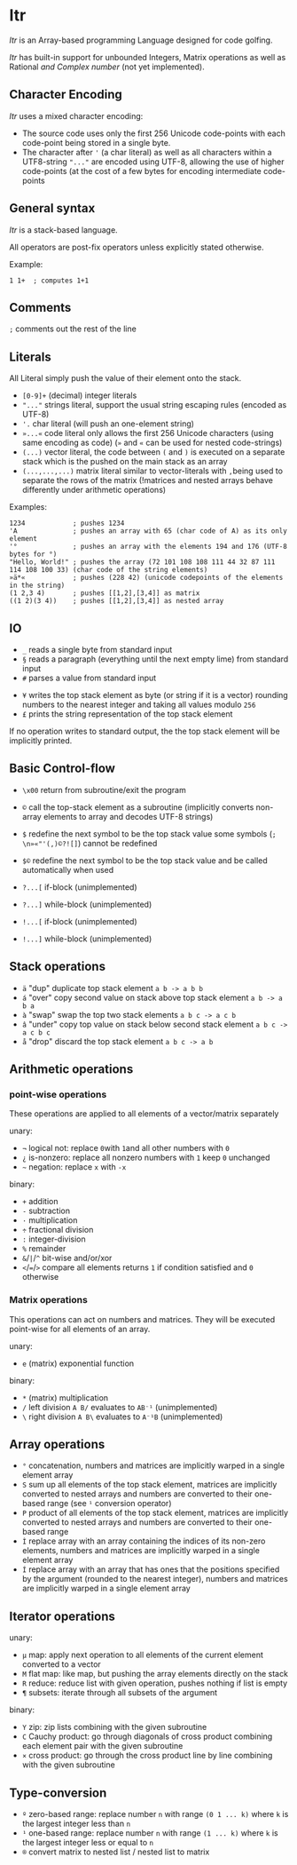 # Itr

_Itr_ is an Array-based programming Language designed for code golfing.

_Itr_ has built-in support for unbounded Integers, Matrix operations as well as Rational <i>and Complex number</i> (not yet implemented).

## Character Encoding

_Itr_ uses a mixed character encoding:
* The source code uses only the first 256 Unicode code-points with each code-point being stored in a single byte.
* The character after `'` (a char literal) as well as all characters within a UTF8-string `"..."` are encoded using UTF-8, allowing the use of higher code-points (at the cost of a few bytes for encoding intermediate code-points

## General syntax

_Itr_ is a stack-based language.

All operators are post-fix operators unless explicitly stated otherwise.

Example:
```
1 1+  ; computes 1+1
```

## Comments

`;` comments out the rest of the line

## Literals

All Literal simply push the value of their element onto the stack.

* `[0-9]+` (decimal) integer literals
* `"..."`  strings literal, support the usual string escaping rules (encoded as UTF-8)
* `'.`     char literal (will push an one-element string)
* `»...«`  code literal only allows the first 256 Unicode characters (using same encoding as code) (`»` and `«` can be used for nested code-strings)
* `(...)`  vector literal, the code between `(` and `)` is executed on a separate stack which is the pushed on the main stack as an array
* `(...,...,...)` matrix literal similar to vector-literals with `,`being used to separate the rows of the matrix (!matrices and nested arrays behave differently under arithmetic operations)

Examples:
```
1234            ; pushes 1234 
'A              ; pushes an array with 65 (char code of A) as its only element
'°              ; pushes an array with the elements 194 and 176 (UTF-8 bytes for °)
"Hello, World!" ; pushes the array (72 101 108 108 111 44 32 87 111 114 108 100 33) (char code of the string elements)
»ä*«            ; pushes (228 42) (unicode codepoints of the elements in the string)
(1 2,3 4)       ; pushes [[1,2],[3,4]] as matrix 
((1 2)(3 4))    ; pushes [[1,2],[3,4]] as nested array
```

## IO

* `_` reads a single byte from standard input
* `§` reads a paragraph (everything until the next empty lime) from standard input
* `#` parses a value from standard input
<!-- TODO describe parsing rules-->

* `¥` writes the top stack element as byte (or string if it is a vector) rounding numbers to the nearest integer and taking all values modulo `256` 
* `£` prints the string representation of the top stack element

If no operation writes to standard output, the the top stack element will be implicitly printed.

## Basic Control-flow

* `\x00` return from subroutine/exit the program
* `©`    call the top-stack element as a subroutine (implicitly converts non-array elements to array and decodes UTF-8 strings)
* `$`    redefine the next symbol to be the top stack value some symbols (`; \n»«"'(,)©?![]`) cannot be redefined
* `$©`   redefine the next symbol to be the top stack value and be called automatically when used

* `?...[` if-block (unimplemented)
* `?...]` while-block (unimplemented)
* `!...[` if-block (unimplemented)
* `!...]` while-block (unimplemented)

## Stack operations

* `ä` "dup" duplicate top stack element `a b -> a b b`
* `á` "over" copy second value on stack above top stack element `a b -> a b a`
* `à` "swap" swap the top two stack elements `a b c -> a c b`
* `â` "under" copy top value on stack below second stack element `a b c -> a c b c`
* `å` "drop"  discard the top stack element `a b c -> a b`

## Arithmetic operations

### point-wise operations
These operations are applied to all elements of a vector/matrix separately
<!-- TODO describe rules for different parameter sizes-->

unary:

* `¬` logical not: replace `0`with `1`and all other numbers with `0`
* `¿` is-nonzero: replace all nonzero numbers with `1` keep `0` unchanged
* `~` negation: replace `x` with `-x`

binary:

* `+` addition
* `-` subtraction
* `·` multiplication
* `÷` fractional division
* `:` integer-division
* `%` remainder
* `&`/`|`/`^` bit-wise and/or/xor
* `<`/`=`/`>` compare all elements returns `1` if condition satisfied and `0` otherwise

### Matrix operations
This operations can act on numbers and matrices. They will be executed point-wise for all elements of an array.

unary:

* `e` (matrix) exponential function 

binary:

* `*` (matrix) multiplication
* `/` left division `A B/` evaluates to `AB⁻¹` (unimplemented)
* `\` right division `A B\` evaluates to `A⁻¹B` (unimplemented)

## Array operations

* `°` concatenation, numbers and matrices are implicitly warped in a single element array
* `S` sum up all elements of the top stack element, matrices are implicitly converted to nested arrays and numbers are converted to their one-based range (see `¹` conversion operator)
* `P` product of all elements of the top stack element, matrices are implicitly converted to nested arrays and numbers are converted to their one-based range
* `Ì` replace array with an array containing the indices of its non-zero elements, numbers and matrices are implicitly warped in a single element array
* `Í` replace array with an array that has ones that the positions specified by the argument (rounded to the nearest integer), numbers and matrices are implicitly warped in a single element array

## Iterator operations

unary:

* `µ` map: apply next operation to all elements of the current element converted to a vector
* `M` flat map: like map, but pushing the array elements directly on the stack
* `R` reduce: reduce list with given operation, pushes nothing if list is empty
* `¶` subsets: iterate through all subsets of the argument

binary:
* `Y` zip: zip lists combining with the given subroutine
* `C` Cauchy product: go through diagonals of cross product combining each element pair with the given subroutine
* `×` cross product:  go through the cross product line by line  combining with the given subroutine
<!-- TODO describe iterator operations -->

## Type-conversion

* `º` zero-based range: replace number `n` with range `(0 1 ... k)` where `k` is the largest integer less than `n`
* `¹` one-based range: replace number `n` with range `(1 ... k)` where `k` is the largest integer less or equal to `n`
* `®` convert matrix to nested list / nested list to matrix

